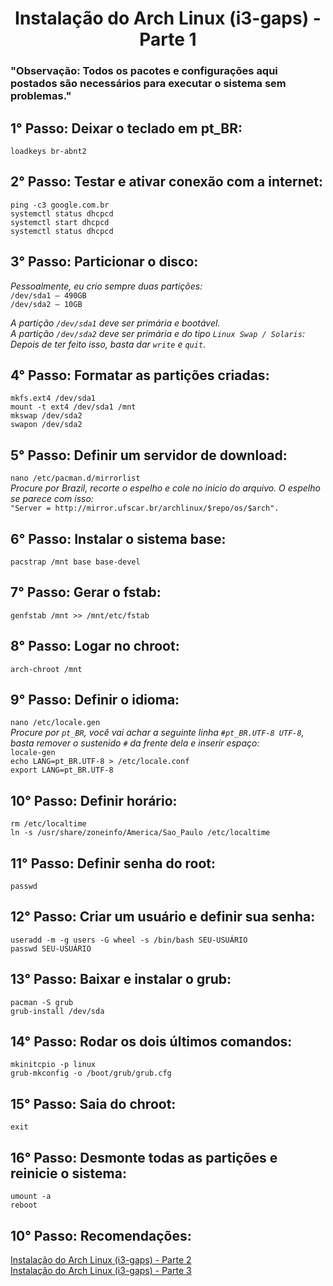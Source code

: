 # <h1 align='center'>Instalação do Arch Linux (i3-gaps) - Parte 1</h1>

### "Observação: Todos os pacotes e configurações aqui postados são necessários para executar o sistema sem problemas." ###

## 1° Passo: Deixar o teclado em pt_BR: ##
```loadkeys br-abnt2```  

## 2° Passo: Testar e ativar conexão com a internet: ##
```ping -c3 google.com.br```  
```systemctl status dhcpcd```  
```systemctl start dhcpcd```  
```systemctl status dhcpcd```  

## 3° Passo: Particionar o disco: ##
*Pessoalmente, eu crio sempre duas partições:*  
```/dev/sda1 – 490GB```  
```/dev/sda2 – 10GB```  

*A partição ```/dev/sda1``` deve ser primária e bootável.*  
*A partição ```/dev/sda2``` deve ser primária e do tipo ```Linux Swap / Solaris```:*  
*Depois de ter feito isso, basta dar ```write``` e ```quit```*.  

## 4° Passo: Formatar as partições criadas: ##
```mkfs.ext4 /dev/sda1```  
```mount -t ext4 /dev/sda1 /mnt```  
```mkswap /dev/sda2```  
```swapon /dev/sda2```  

## 5° Passo: Definir um servidor de download: ##
```nano /etc/pacman.d/mirrorlist```  
*Procure por Brazil, recorte o espelho e cole no inicio do arquivo. O espelho se parece com isso:*  
```"Server = http://mirror.ufscar.br/archlinux/$repo/os/$arch".```  

## 6° Passo: Instalar o sistema base: ##
```pacstrap /mnt base base-devel```  

## 7° Passo: Gerar o fstab: ##
```genfstab /mnt >> /mnt/etc/fstab```  

## 8° Passo: Logar no chroot: ##
```arch-chroot /mnt```  

## 9° Passo: Definir o idioma: ##
```nano /etc/locale.gen```  
*Procure por ```pt_BR```, você vai achar a seguinte linha  ```#pt_BR.UTF-8 UTF-8```, basta remover o sustenido ```#``` da frente dela e inserir espaço:*  
```locale-gen```  
```echo LANG=pt_BR.UTF-8 > /etc/locale.conf```  
```export LANG=pt_BR.UTF-8```  


## 10° Passo: Definir horário: ##
```rm /etc/localtime```  
```ln -s /usr/share/zoneinfo/America/Sao_Paulo /etc/localtime```  

## 11° Passo: Definir senha do root: ##
```passwd```  

## 12° Passo: Criar um usuário e definir sua senha: ##
```useradd -m -g users -G wheel -s /bin/bash SEU-USUÁRIO```  
```passwd SEU-USUÁRIO```  

## 13° Passo: Baixar e instalar o grub: ##
```pacman -S grub```  
```grub-install /dev/sda```  

## 14° Passo: Rodar os dois últimos comandos: ##
```mkinitcpio -p linux```  
```grub-mkconfig -o /boot/grub/grub.cfg```  

## 15° Passo: Saia do chroot: ##
```exit```  

## 16° Passo: Desmonte todas as partições e reinicie o sistema: ##
```umount -a```  
```reboot```  

## 10° Passo: Recomendações: ##
[Instalação do Arch Linux (i3-gaps) - Parte 2](https://github.com/jirrezdex/archlinux)  
[Instalação do Arch Linux (i3-gaps) - Parte 3](https://github.com/jirrezdex/archlinux-i3)
